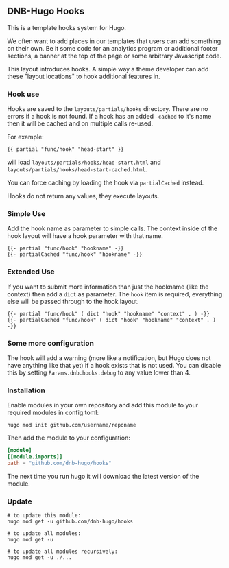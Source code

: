 ## DNB-Hugo Hooks

This is a template hooks system for Hugo.

We often want to add places in our templates that users can add something on
their own. Be it some code for an analytics program or additional footer
sections, a banner at the top of the page or some arbitrary Javascript code.

This layout introduces hooks. A simple way a theme developer can add these
"layout locations" to hook additional features in.

### Hook use

Hooks are saved to the `layouts/partials/hooks` directory. There are no errors 
if a hook is not found. If a hook has an added `-cached` to it's name then it will
be cached and on multiple calls re-used. 

For example:

```gotemplate
{{ partial "func/hook" "head-start" }}
```

will load `layouts/partials/hooks/head-start.html` and `layouts/partials/hooks/head-start-cached.html`.

You can force caching by loading the hook via `partialCached` instead.

Hooks do not return any values, they execute layouts. 

### Simple Use

Add the hook name as parameter to simple calls. The context inside of the hook
layout will have a hook parameter with that name.

```
{{- partial "func/hook" "hookname" -}}
{{- partialCached "func/hook" "hookname" -}}
```

### Extended Use

If you want to submit more information than just the hookname (like the context)
then add a `dict` as parameter. The `hook` item is required, everything else
will be passed through to the hook layout.

```
{{- partial "func/hook" ( dict "hook" "hookname" "context" . ) -}}
{{- partialCached "func/hook" ( dict "hook" "hookname" "context" . ) -}}
```

### Some more configuration

The hook will add a warning (more like a notification, but Hugo does not have
anything like that yet) if a hook exists that is not used. You can disable this
by setting `Params.dnb.hooks.debug` to any value lower than 4.

### Installation

Enable modules in your own repository and add this module to your required modules in config.toml:

```shell script
hugo mod init github.com/username/reponame
```

Then add the module to your configuration:

```toml
[module]
[[module.imports]]
path = "github.com/dnb-hugo/hooks"
```

The next time you run hugo it will download the latest version of the module.

### Update

```shell script
# to update this module:
hugo mod get -u github.com/dnb-hugo/hooks

# to update all modules:
hugo mod get -u

# to update all modules recursively:
hugo mod get -u ./...
```
